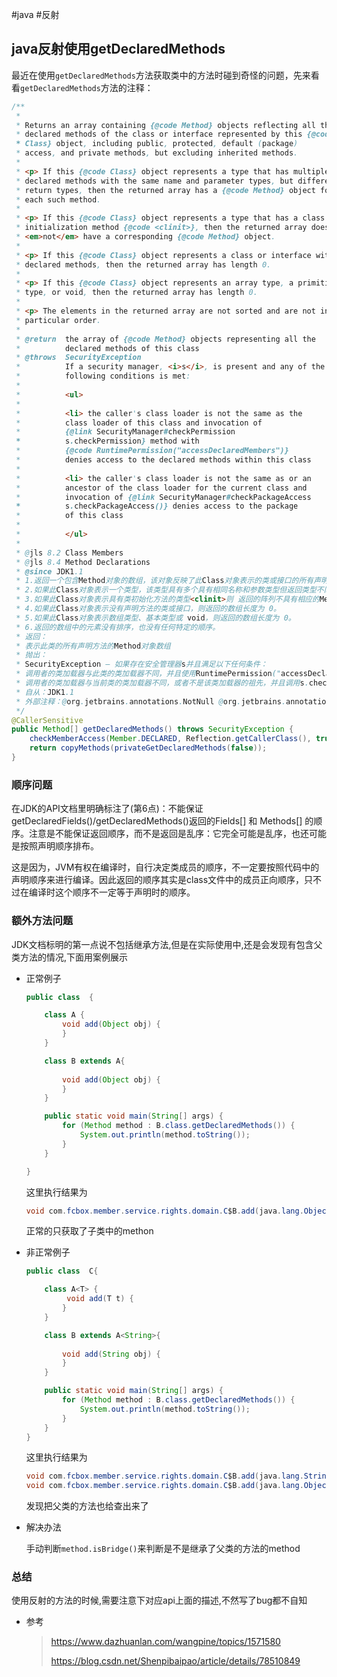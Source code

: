 #java #反射

## java反射使用getDeclaredMethods

最近在使用`getDeclaredMethods`方法获取类中的方法时碰到奇怪的问题，先来看看`getDeclaredMethods`方法的注释：

```java
/**
 *
 * Returns an array containing {@code Method} objects reflecting all the
 * declared methods of the class or interface represented by this {@code
 * Class} object, including public, protected, default (package)
 * access, and private methods, but excluding inherited methods.
 *
 * <p> If this {@code Class} object represents a type that has multiple
 * declared methods with the same name and parameter types, but different
 * return types, then the returned array has a {@code Method} object for
 * each such method.
 *
 * <p> If this {@code Class} object represents a type that has a class
 * initialization method {@code <clinit>}, then the returned array does
 * <em>not</em> have a corresponding {@code Method} object.
 *
 * <p> If this {@code Class} object represents a class or interface with no
 * declared methods, then the returned array has length 0.
 *
 * <p> If this {@code Class} object represents an array type, a primitive
 * type, or void, then the returned array has length 0.
 *
 * <p> The elements in the returned array are not sorted and are not in any
 * particular order.
 *
 * @return  the array of {@code Method} objects representing all the
 *          declared methods of this class
 * @throws  SecurityException
 *          If a security manager, <i>s</i>, is present and any of the
 *          following conditions is met:
 *
 *          <ul>
 *
 *          <li> the caller's class loader is not the same as the
 *          class loader of this class and invocation of
 *          {@link SecurityManager#checkPermission
 *          s.checkPermission} method with
 *          {@code RuntimePermission("accessDeclaredMembers")}
 *          denies access to the declared methods within this class
 *
 *          <li> the caller's class loader is not the same as or an
 *          ancestor of the class loader for the current class and
 *          invocation of {@link SecurityManager#checkPackageAccess
 *          s.checkPackageAccess()} denies access to the package
 *          of this class
 *
 *          </ul>
 *
 * @jls 8.2 Class Members
 * @jls 8.4 Method Declarations
 * @since JDK1.1
 * 1.返回一个包含Method对象的数组，该对象反映了此Class对象表示的类或接口的所有声明方法，包括公共、受保护、默认（包）访问和私有方法，但不包括继承的方法。
 * 2.如果此Class对象表示一个类型，该类型具有多个具有相同名称和参数类型但返回类型不同的声明方法，则 返回的数组对于每个此类方法都有一个Method对象。
 * 3.如果此Class对象表示具有类初始化方法的类型<clinit>则 返回的阵列不具有相应的Method的对象。(不返回构造参数)
 * 4.如果此Class对象表示没有声明方法的类或接口，则返回的数组长度为 0。
 * 5.如果此Class对象表示数组类型、基本类型或 void，则返回的数组长度为 0。
 * 6.返回的数组中的元素没有排序，也没有任何特定的顺序。 
 * 返回：
 * 表示此类的所有声明方法的Method对象数组
 * 抛出：
 * SecurityException – 如果存在安全管理器s并且满足以下任何条件：
 * 调用者的类加载器与此类的类加载器不同，并且使用RuntimePermission("accessDeclaredMembers")调用s.checkPermission方法拒绝访问此类中的声明方法
 * 调用者的类加载器与当前类的类加载器不同，或者不是该类加载器的祖先，并且调用s.checkPackageAccess()拒绝访问此类的包
 * 自从：JDK1.1
 * 外部注释：@org.jetbrains.annotations.NotNull @org.jetbrains.annotations.Contract(pure = true)
 */
@CallerSensitive
public Method[] getDeclaredMethods() throws SecurityException {
    checkMemberAccess(Member.DECLARED, Reflection.getCallerClass(), true);
    return copyMethods(privateGetDeclaredMethods(false));
}
```

### 顺序问题

在JDK的API文档里明确标注了(第6点)：不能保证getDeclaredFields()/getDeclaredMethods()返回的Fields[] 和 Methods[] 的顺序。注意是不能保证返回顺序，而不是返回是乱序：它完全可能是乱序，也还可能是按照声明顺序排布。

这是因为，JVM有权在编译时，自行决定类成员的顺序，不一定要按照代码中的声明顺序来进行编译。因此返回的顺序其实是class文件中的成员正向顺序，只不过在编译时这个顺序不一定等于声明时的顺序。

### 额外方法问题

JDK文档标明的第一点说不包括继承方法,但是在实际使用中,还是会发现有包含父类方法的情况,下面用案例展示

- 正常例子

  ```java
  public class  {
  
      class A {
          void add(Object obj) {
          }
      }
  
      class B extends A{
          
          void add(Object obj) {
          }
      }
  
      public static void main(String[] args) {
          for (Method method : B.class.getDeclaredMethods()) {
              System.out.println(method.toString());
          }
      }
  
  }
  ```

  这里执行结果为 

  ```java
  void com.fcbox.member.service.rights.domain.C$B.add(java.lang.Object)
  ```

  正常的只获取了子类中的methon

- 非正常例子

  ```java
  public class  C{
  
      class A<T> {
           void add(T t) {
          }
      }
  
      class B extends A<String>{
          
          void add(String obj) {
          }
      }
  
      public static void main(String[] args) {
          for (Method method : B.class.getDeclaredMethods()) {
              System.out.println(method.toString());
          }
      }
  }
  ```

  这里执行结果为

  ```java
  void com.fcbox.member.service.rights.domain.C$B.add(java.lang.String)
  void com.fcbox.member.service.rights.domain.C$B.add(java.lang.Object)
  ```

  发现把父类的方法也给查出来了

- 解决办法

  手动判断`method.isBridge()`来判断是不是继承了父类的方法的method

### 总结

使用反射的方法的时候,需要注意下对应api上面的描述,不然写了bug都不自知

- 参考

  > https://www.dazhuanlan.com/wangpine/topics/1571580
  >
  > https://blog.csdn.net/Shenpibaipao/article/details/78510849
